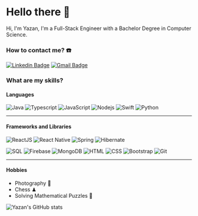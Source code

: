 # Hello there 👋
Hi, I'm Yazan, I'm a Full-Stack Engineer with a Bachelor Degree in Computer Science.

### How to contact me? ☎️ 
[![Linkedin Badge](https://img.shields.io/badge/-Yazan-blue?style=flat-square&logo=Linkedin&logoColor=white&link=https://www.linkedin.com/in/yazanalmatar/)](https://www.linkedin.com/in/yazanalmatar/)
[![Gmail Badge](https://img.shields.io/badge/-me@yazanalmatar.com-c14438?style=flat-square&logo=Gmail&logoColor=white&link=mailto:me@yazanalmatar.com)](mailto:me@yazanalmatar.com)

### What are my skills? 
#### Languages 
![Java](https://img.shields.io/badge/-java-black?style=flat-square&logo=java)
![Typescript](https://img.shields.io/badge/Typescript-black?style=flat-square&logo=react)
![JavaScript](https://img.shields.io/badge/-JavaScript-black?style=flat-square&logo=javascript)
![Nodejs](https://img.shields.io/badge/-Nodejs-black?style=flat-square&logo=Node.js)
![Swift](https://img.shields.io/badge/-Swift-black?style=flat-square&logo=Swift)
![Python](https://img.shields.io/badge/-Python-black?style=flat-square&logo=Python)

***
#### Frameworks and Libraries
![ReactJS](https://img.shields.io/badge/-ReactJS-black?style=flat-square&logo=react)
![React Native](https://img.shields.io/badge/-React%20Native-black?style=flat-square&logo=react)
![Spring](https://img.shields.io/badge/-Spring-black?style=flat-square&logo=spring)
![Hibernate](https://img.shields.io/badge/-hibernate-black?style=flat-square&logo=hibernate)

![SQL](https://img.shields.io/badge/-SQL-black?style=flat-square&logo=SQL)
![Firebase](https://img.shields.io/badge/-Firebase-black?style=flat-square&logo=Firebase)
![MongoDB](https://img.shields.io/badge/-MongoDB-black?style=flat-square&logo=MongoDB)
![HTML](https://img.shields.io/badge/-HTML-E34F26?style=flat-square&logo=html5&logoColor=white)
![CSS](https://img.shields.io/badge/-CSS-1572B6?style=flat-square&logo=css3)
![Bootstrap](https://img.shields.io/badge/-Bootstrap-563D7C?style=flat-square&logo=bootstrap)
![Git](https://img.shields.io/badge/-Git-black?style=flat-square&logo=git)
***
#### Hobbies
* Photography 📸 
* Chess ♟ 
* Solving Mathematical Puzzles 🧩 

![Yazan's GitHub stats](https://github-readme-stats.vercel.app/api?username=yazanalmatar99&show_icons=true&theme=dark)


<!--
**YazanAlmatar99/YazanAlmatar99** is a ✨ _special_ ✨ repository because its `README.md` (this file) appears on your GitHub profile.

Here are some ideas to get you started:

- 🔭 I’m currently working on ...
- 🌱 I’m currently learning ...
- 👯 I’m looking to collaborate on ...
- 🤔 I’m looking for help with ...
- 💬 Ask me about ...
- 📫 How to reach me: ...
- 😄 Pronouns: ...
- ⚡ Fun fact: ...
-->
